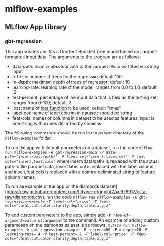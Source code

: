 # mlflow-examples
## MLflow App Library
### gbt-regression
This app creates and fits a Gradient Boosted Tree model based on parquet-formatted input data. The arguments to the program are as follows:
* data-path: local or absolute path to the parquet file to be fitted on; string input
* n-trees: number of trees for the regressor; default 100
* m-depth: maximum depth of trees of regressor; default 10
* learning-rate: learning rate of the model; ranges from 0.0 to 1.0; default .2
* test-percent: percentage of the input data that is held as the testing set; ranges from 0-100; default .3
* loss: name of [loss function](https://github.com/dmlc/xgboost/blob/master/doc/parameter.md) to be used; default "rmse"
* label-col: name of label column in dataset; should be string
* feat-cols: names of columns in dataset to be used as features; input is one string with names delimited by commas

The following commands should be run in the parent directory of the `mlflow-examples` folder.

To run the app with default parameters on a dataset, run the code ```mlflow run mlflow-examples -e gbt-regression-main -P data-path="insert/data/path/" -P label-col="insert.label.col" -P feat-cols="insert,feat,cols"```
where insert/data/path/ is replaced with the actual path to the parquet data, insert.label.col is replaced with the label column, and insert,feat,cols is replaced with a comma deliminated string of feature column names.

To run an example of the app on the diamonds dataset](https://raw.githubusercontent.com/tidyverse/ggplot2/4c678917/data-raw/diamonds.csv), run the code ```mlflow run mlflow-examples -e gbt-regression-example -P label-col="price" -P feat-cols="carat,cut,color,clarity,depth,table,x,y,z"```

To add custom parameters to the app, simply add `-P name-of-argument=value.of.argument` to the command. An example of adding custom parameters on the diamonds dataset is as follows: ```mlflow run mlflow-examples -e gbt-regression-example -P n-trees=50 -P m-depth=20 -P learning-rate=.4 -P test-percent=.1 -P label-col="price" -P feat-cols="carat,cut,color,clarity,depth,table,x,y,z"```

